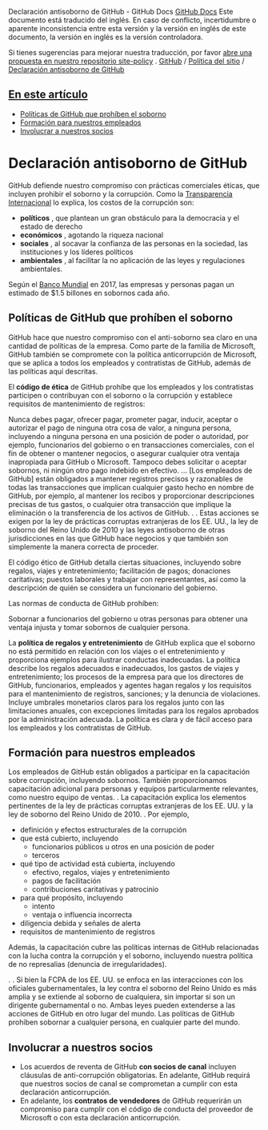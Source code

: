 Declaración antisoborno de GitHub - GitHub Docs
[GitHub Docs](/es)
Este documento está traducido del inglés. En caso de conflicto, incertidumbre o aparente inconsistencia entre esta versión y la versión en inglés de este documento, la versión en inglés es la versión controladora.

Si tienes sugerencias para mejorar nuestra traducción, por favor
[abre una propuesta en nuestro repositorio site-policy](https://github.com/github/site-policy/issues)
.
[GitHub](/es/github)
/
[Política del sitio](/es/github/site-policy)
/
[Declaración antisoborno de GitHub](/es/github/site-policy/github-anti-bribery-statement)

## [En este artículo](#in-this-article)
- [Políticas de GitHub que prohíben el soborno](#github-policies-prohibiting-bribery)
- [Formación para nuestros empleados](#training-for-our-employees)
- [Involucrar a nuestros socios](#engaging-our-partners)

# Declaración antisoborno de GitHub

GitHub defiende nuestro compromiso con prácticas comerciales éticas, que incluyen prohibir el soborno y la corrupción. Como la
[Transparencia Internacional](https://www.transparency.org/what-is-corruption#costs-of-corruption)
lo explica, los costos de la corrupción son:

- **políticos**
, que plantean un gran obstáculo para la democracia y el estado de derecho
- **económicos**
, agotando la riqueza nacional
- **sociales**
, al socavar la confianza de las personas en la sociedad, las instituciones y los líderes políticos
- **ambientales**
, al facilitar la no aplicación de las leyes y regulaciones ambientales.

Según el
[Banco Mundial](https://www.worldbank.org/en/topic/governance/brief/anti-corruption)
en 2017, las empresas y personas pagan un estimado de $1.5 billones en sobornos cada año.

## Políticas de GitHub que prohíben el soborno

GitHub hace que nuestro compromiso con el anti-soborno sea claro en una cantidad de políticas de la empresa. Como parte de la familia de Microsoft, GitHub también se compromete con la política anticorrupción de Microsoft, que se aplica a todos los empleados y contratistas de GitHub, además de las políticas aquí descritas.

El
**código de ética**
de GitHub prohíbe que los empleados y los contratistas participen o contribuyan con el soborno o la corrupción y establece requisitos de mantenimiento de registros:

Nunca debes pagar, ofrecer pagar, prometer pagar, inducir, aceptar o autorizar el pago de ninguna otra cosa de valor, a ninguna persona, incluyendo a ninguna persona en una posición de poder o autoridad, por ejemplo, funcionarios del gobierno o en transacciones comerciales, con el fin de obtener o mantener negocios, o asegurar cualquier otra ventaja inapropiada para GitHub o Microsoft. Tampoco debes solicitar o aceptar sobornos, ni ningún otro pago indebido en efectivo. ... [Los empleados de GitHub] están obligados a mantener registros precisos y razonables de todas las transacciones que implican cualquier gasto hecho en nombre de GitHub, por ejemplo, al mantener los recibos y proporcionar descripciones precisas de tus gastos, o cualquier otra transacción que implique la eliminación o la transferencia de los activos de GitHub. . . Estas acciones se exigen por la ley de prácticas corruptas extranjeras de los EE. UU., la ley de soborno del Reino Unido de 2010 y las leyes antisoborno de otras jurisdicciones en las que GitHub hace negocios y que también son simplemente la manera correcta de proceder.

El código ético de GitHub detalla ciertas situaciones, incluyendo sobre regalos, viajes y entretenimiento; facilitación de pagos; donaciones caritativas; puestos laborales y trabajar con representantes, así como la descripción de quién se considera un funcionario del gobierno.

Las normas de conducta de GitHub prohíben:

Sobornar a funcionarios del gobierno u otras personas para obtener una ventaja injusta y tomar sobornos de cualquier persona.

La
**política de regalos y entretenimiento**
de GitHub explica que el soborno no está permitido en relación con los viajes o el entretenimiento y proporciona ejemplos para ilustrar conductas inadecuadas. La política describe los regalos adecuados e inadecuados, los gastos de viajes y entretenimiento; los procesos de la empresa para que los directores de GitHub, funcionarios, empleados y agentes hagan regalos y los requisitos para el mantenimiento de registros, sanciones; y la denuncia de violaciones. Incluye umbrales monetarios claros para los regalos junto con las limitaciones anuales, con excepciones limitadas para los regalos aprobados por la administración adecuada. La política es clara y de fácil acceso para los empleados y los contratistas de GitHub.

## Formación para nuestros empleados

Los empleados de GitHub están obligados a participar en la capacitación sobre corrupción, incluyendo sobornos. También proporcionamos capacitación adicional para personas y equipos particularmente relevantes, como nuestro equipo de ventas. . La capacitación explica los elementos pertinentes de la ley de prácticas corruptas extranjeras de los EE. UU. y la ley de soborno del Reino Unido de 2010. . Por ejemplo,

- definición y efectos estructurales de la corrupción
- que está cubierto, incluyendo
	- funcionarios públicos u otros en una posición de poder
	- terceros
- qué tipo de actividad está cubierta, incluyendo
	- efectivo, regalos, viajes y entretenimiento
	- pagos de facilitación
	- contribuciones caritativas y patrocinio
- para qué propósito, incluyendo
	- intento
	- ventaja o influencia incorrecta
- diligencia debida y señales de alerta
- requisitos de mantenimiento de registros

Además, la capacitación cubre las políticas internas de GitHub relacionadas con la lucha contra la corrupción y el soborno, incluyendo nuestra política de no represalias (denuncia de irregularidades).

. . Si bien la FCPA de los EE. UU. se enfoca en las interacciones con los oficiales gubernamentales, la ley contra el soborno del Reino Unido es más amplia y se extiende al soborno de cualquiera, sin importar si son un dirigente gubernamental o no. Ambas leyes pueden extenderse a las acciones de GitHub en otro lugar del mundo. Las políticas de GitHub prohíben sobornar a cualquier persona, en cualquier parte del mundo.

## Involucrar a nuestros socios
- Los acuerdos de reventa de GitHub
**con socios de canal**
incluyen cláusulas de anti-corrupción obligatorias. En adelante, GitHub requirá que nuestros socios de canal se comprometan a cumplir con esta declaración anticorrupción.
- En adelante, los
**contratos de vendedores**
de GitHub requerirán un compromiso para cumplir con el código de conducta del proveedor de Microsoft o con esta declaración anticorrupción.
